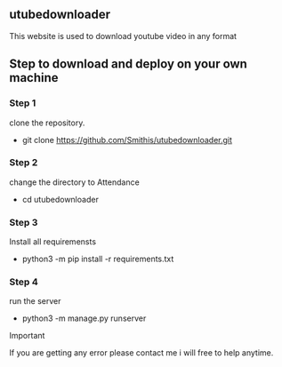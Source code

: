 ## utubedownloader
This website is used to download youtube video in any format


## Step to download and deploy on your own machine


### Step 1
  clone the repository. 
  - git clone https://github.com/Smithis/utubedownloader.git
  

### Step 2

change the directory to Attendance
- cd utubedownloader

### Step 3

Install all requiremensts
- python3 -m pip install -r requirements.txt


### Step 4

run the server 
- python3 -m manage.py runserver




> [!IMPORTANT]
> If you are getting any error please contact me i will free to help anytime.
